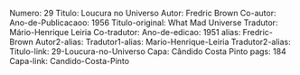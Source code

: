 Numero: 29
Titulo: Loucura no Universo
Autor: Fredric Brown
Co-autor: 
Ano-de-Publicacaoo: 1956
Titulo-original: What Mad Universe
Tradutor: Mário-Henrique Leiria
Co-tradutor: 
Ano-de-edicao: 1951
alias: Fredric-Brown
Autor2-alias: 
Tradutor1-alias: Mario-Henrique-Leiria
Tradutor2-alias: 
Titulo-link: 29-Loucura-no-Universo
Capa: Cândido Costa Pinto
pags: 184
Capa-link: Candido-Costa-Pinto